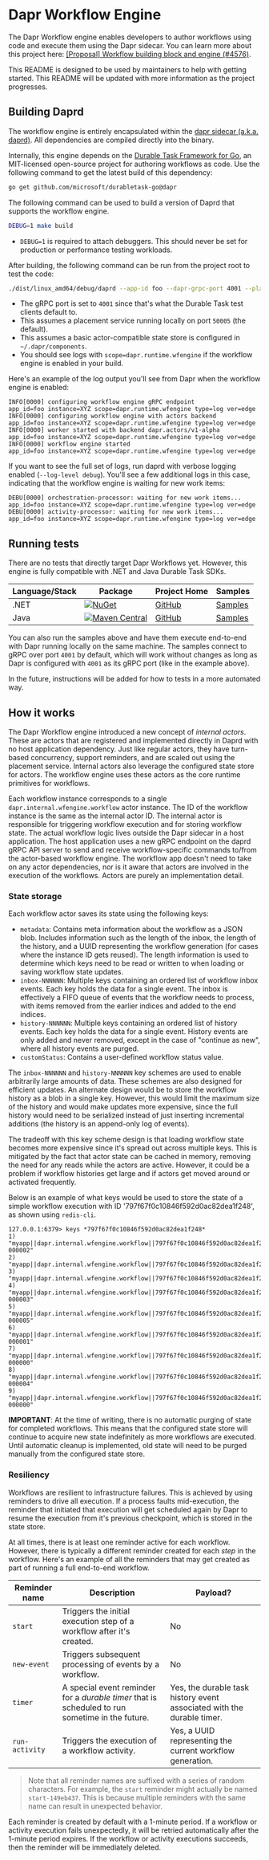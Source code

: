 # Dapr Workflow Engine

The Dapr Workflow engine enables developers to author workflows using code and execute them using the Dapr sidecar. You can learn more about this project here: [[Proposal] Workflow building block and engine (#4576)](https://github.com/dapr/dapr/issues/4576).

This README is designed to be used by maintainers to help with getting started. This README will be updated with more information as the project progresses.

## Building Daprd

The workflow engine is entirely encapsulated within the [dapr sidecar (a.k.a. daprd)](https://docs.dapr.io/concepts/dapr-services/sidecar/). All dependencies are compiled directly into the binary.

Internally, this engine depends on the [Durable Task Framework for Go](https://github.com/microsoft/durabletask-go), an MIT-licensed open-source project for authoring workflows as code. Use the following command to get the latest build of this dependency:

```bash
go get github.com/microsoft/durabletask-go@dapr
```

The following command can be used to build a version of Daprd that supports the workflow engine.

```bash
DEBUG=1 make build
```
* `DEBUG=1` is required to attach debuggers. This should never be set for production or performance testing workloads.

After building, the following command can be run from the project root to test the code:

```bash
./dist/linux_amd64/debug/daprd --app-id foo --dapr-grpc-port 4001 --placement-host-address :50005 --components-path ~/.dapr/components/ --config ~/.dapr/config.yaml
```
* The gRPC port is set to `4001` since that's what the Durable Task test clients default to.
* This assumes a placement service running locally on port `50005` (the default).
* This assumes a basic actor-compatible state store is configured in `~/.dapr/components`.
* You should see logs with `scope=dapr.runtime.wfengine` if the workflow engine is enabled in your build.

Here's an example of the log output you'll see from Dapr when the workflow engine is enabled:

```
INFO[0000] configuring workflow engine gRPC endpoint         app_id=foo instance=XYZ scope=dapr.runtime.wfengine type=log ver=edge
INFO[0000] configuring workflow engine with actors backend   app_id=foo instance=XYZ scope=dapr.runtime.wfengine type=log ver=edge
INFO[0000] worker started with backend dapr.actors/v1-alpha  app_id=foo instance=XYZ scope=dapr.runtime.wfengine type=log ver=edge
INFO[0000] workflow engine started                           app_id=foo instance=XYZ scope=dapr.runtime.wfengine type=log ver=edge
```

If you want to see the full set of logs, run daprd with verbose logging enabled (`--log-level debug`). You'll see a few additional logs in this case, indicating that the workflow engine is waiting for new work items:

```
DEBU[0000] orchestration-processor: waiting for new work items...  app_id=foo instance=XYZ scope=dapr.runtime.wfengine type=log ver=edge
DEBU[0000] activity-processor: waiting for new work items...       app_id=foo instance=XYZ scope=dapr.runtime.wfengine type=log ver=edge
```

## Running tests

There are no tests that directly target Dapr Workflows yet. However, this engine is fully compatible with .NET and Java Durable Task SDKs.

| Language/Stack | Package | Project Home | Samples |
| - | - | - | - |
| .NET | [![NuGet](https://img.shields.io/nuget/v/Microsoft.DurableTask.Client.svg?style=flat)](https://www.nuget.org/packages/Microsoft.DurableTask.Client/) | [GitHub](https://github.com/microsoft/durabletask-dotnet) | [Samples](https://github.com/microsoft/durabletask-dotnet/tree/main/samples) |
| Java | [![Maven Central](https://img.shields.io/maven-central/v/com.microsoft/durabletask-client?label=durabletask-client)](https://search.maven.org/artifact/com.microsoft/durabletask-client) | [GitHub](https://github.com/microsoft/durabletask-java) | [Samples](https://github.com/microsoft/durabletask-java/tree/main/samples/src/main/java/io/durabletask/samples) |

You can also run the samples above and have them execute end-to-end with Dapr running locally on the same machine. The samples connect to gRPC over port `4001` by default, which will work without changes as long as Dapr is configured with `4001` as its gRPC port (like in the example above).

In the future, instructions will be added for how to tests in a more automated way.

## How it works

The Dapr Workflow engine introduced a new concept of *internal actors*. These are actors that are registered and implemented directly in Daprd with no host application dependency. Just like regular actors, they have turn-based concurrency, support reminders, and are scaled out using the placement service. Internal actors also leverage the configured state store for actors. The workflow engine uses these actors as the core runtime primitives for workflows.

Each workflow instance corresponds to a single `dapr.internal.wfengine.workflow` actor instance. The ID of the workflow instance is the same as the internal actor ID. The internal actor is responsible for triggering workflow execution and for storing workflow state. The actual workflow logic lives outside the Dapr sidecar in a host application. The host application uses a new gRPC endpoint on the daprd gRPC API server to send and receive workflow-specific commands to/from the actor-based workflow engine. The workflow app doesn't need to take on any actor dependencies, nor is it aware that actors are involved in the execution of the workflows. Actors are purely an implementation detail.

### State storage

Each workflow actor saves its state using the following keys:

* `metadata`: Contains meta information about the workflow as a JSON blob. Includes information such as the length of the inbox, the length of the history, and a UUID representing the workflow generation (for cases where the instance ID gets reused). The length information is used to determine which keys need to be read or written to when loading or saving workflow state updates.
* `inbox-NNNNNN`: Multiple keys containing an ordered list of workflow inbox events. Each key holds the data for a single event. The inbox is effectively a FIFO queue of events that the workflow needs to process, with items removed from the earlier indices and added to the end indices.
* `history-NNNNNN`: Multiple keys containing an ordered list of history events. Each key holds the data for a single event. History events are only added and never removed, except in the case of "continue as new", where all history events are purged.
* `customStatus`: Contains a user-defined workflow status value.

The `inbox-NNNNNN` and `history-NNNNNN` key schemes are used to enable arbitrarily large amounts of data. These schemes are also designed for efficient updates. An alternate design would be to store the workflow history as a blob in a single key. However, this would limit the maximum size of the history and would make updates more expensive, since the full history would need to be serialized instead of just inserting incremental additions (the history is an append-only log of events).

The tradeoff with this key scheme design is that loading workflow state becomes more expensive since it's spread out across multiple keys. This is mitigated by the fact that actor state can be cached in memory, removing the need for any reads while the actors are active. However, it could be a problem if workflow histories get large and if actors get moved around or activated frequently.

Below is an example of what keys would be used to store the state of a simple workflow execution with ID '797f67f0c10846f592d0ac82dea1f248', as shown using `redis-cli`.

```
127.0.0.1:6379> keys *797f67f0c10846f592d0ac82dea1f248*
1) "myapp||dapr.internal.wfengine.workflow||797f67f0c10846f592d0ac82dea1f248||history-000002"
2) "myapp||dapr.internal.wfengine.workflow||797f67f0c10846f592d0ac82dea1f248||customStatus"
3) "myapp||dapr.internal.wfengine.workflow||797f67f0c10846f592d0ac82dea1f248||metadata"
4) "myapp||dapr.internal.wfengine.workflow||797f67f0c10846f592d0ac82dea1f248||history-000003"
5) "myapp||dapr.internal.wfengine.workflow||797f67f0c10846f592d0ac82dea1f248||history-000005"
6) "myapp||dapr.internal.wfengine.workflow||797f67f0c10846f592d0ac82dea1f248||history-000001"
7) "myapp||dapr.internal.wfengine.workflow||797f67f0c10846f592d0ac82dea1f248||history-000000"
8) "myapp||dapr.internal.wfengine.workflow||797f67f0c10846f592d0ac82dea1f248||history-000004"
9) "myapp||dapr.internal.wfengine.workflow||797f67f0c10846f592d0ac82dea1f248||inbox-000000"
```

**IMPORTANT**: At the time of writing, there is no automatic purging of state for completed workflows. This means that the configured state store will continue to acquire new state indefinitely as more workflows are executed. Until automatic cleanup is implemented, old state will need to be purged manually from the configured state store.

### Resiliency

Workflows are resilient to infrastructure failures. This is achieved by using reminders to drive all execution. If a process faults mid-execution, the reminder that initiated that execution will get scheduled again by Dapr to resume the execution from it's previous checkpoint, which is stored in the state store. 

At all times, there is at least one reminder active for each workflow. However, there is typically a different reminder created for each *step* in the workflow. Here's an example of all the reminders that may get created as part of running a full end-to-end workflow.

| Reminder name | Description | Payload? |
| - | - | - |
| `start`        | Triggers the initial execution step of a workflow after it's created. | No |
| `new-event`    | Triggers subsequent processing of events by a workflow. | No |
| `timer`        | A special event reminder for a *durable timer* that is scheduled to run sometime in the future. | Yes, the durable task history event associated with the durable timer. |
| `run-activity` | Triggers the execution of a workflow activity. | Yes, a UUID representing the current workflow generation. |

> Note that all reminder names are suffixed with a series of random characters. For example, the `start` reminder might actually be named `start-149eb437`. This is because multiple reminders with the same name can result in unexpected behavior.

Each reminder is created by default with a 1-minute period. If a workflow or activity execution fails unexpectedly, it will be retried automatically after the 1-minute period expires. If the workflow or activity executions succeeds, then the reminder will be immediately deleted.